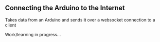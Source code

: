 ## Connecting the Arduino to the Internet

Takes data from an Arduino and sends it over a websocket connection to a client

Work/learning in progress...
